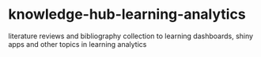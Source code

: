 # knowledge-hub-learning-analytics
literature reviews and bibliography collection to learning dashboards, shiny apps and other topics in learning analytics
